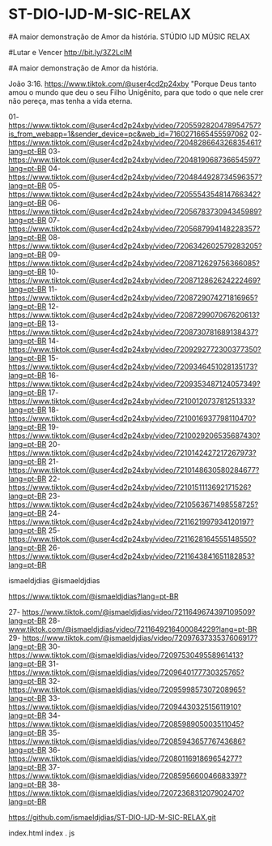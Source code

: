 # ST-DIO-IJD-M-SIC-RELAX
#A maior demonstração de Amor da história.
STÚDIO IJD MÚSIC RELAX

#Lutar e Vencer
http://bit.ly/3Z2LclM 

#A maior demonstração de Amor da história.

João 3:16. https://www.tiktok.com/@user4cd2p24xby
"Porque Deus tanto amou o mundo que deu o seu Filho Unigênito, para que todo o que nele crer não pereça, mas tenha a vida eterna.

01- https://www.tiktok.com/@user4cd2p24xby/video/7205592820478954757?is_from_webapp=1&sender_device=pc&web_id=7160271665455597062 
02- https://www.tiktok.com/@user4cd2p24xby/video/7204828664326835461?lang=pt-BR
03- https://www.tiktok.com/@user4cd2p24xby/video/7204819068736654597?lang=pt-BR
04- https://www.tiktok.com/@user4cd2p24xby/video/7204844928734596357?lang=pt-BR
05- https://www.tiktok.com/@user4cd2p24xby/video/7205554354814766342?lang=pt-BR
06- https://www.tiktok.com/@user4cd2p24xby/video/7205678373094345989?lang=pt-BR
07- https://www.tiktok.com/@user4cd2p24xby/video/7205687994148228357?lang=pt-BR
08- https://www.tiktok.com/@user4cd2p24xby/video/7206342602579283205?lang=pt-BR
09- https://www.tiktok.com/@user4cd2p24xby/video/7208712629756366085?lang=pt-BR
10- https://www.tiktok.com/@user4cd2p24xby/video/7208712862624222469?lang=pt-BR
11- https://www.tiktok.com/@user4cd2p24xby/video/7208729074271816965?lang=pt-BR
12- https://www.tiktok.com/@user4cd2p24xby/video/7208729907067620613?lang=pt-BR
13- https://www.tiktok.com/@user4cd2p24xby/video/7208730781689138437?lang=pt-BR
14- https://www.tiktok.com/@user4cd2p24xby/video/7209292772300377350?lang=pt-BR
15- https://www.tiktok.com/@user4cd2p24xby/video/7209346451028135173?lang=pt-BR
16-https://www.tiktok.com/@user4cd2p24xby/video/7209353487124057349?lang=pt-BR
17- https://www.tiktok.com/@user4cd2p24xby/video/7210012073781251333?lang=pt-BR
18- https://www.tiktok.com/@user4cd2p24xby/video/7210016937798110470?lang=pt-BR
19- https://www.tiktok.com/@user4cd2p24xby/video/7210029206535687430?lang=pt-BR
20- https://www.tiktok.com/@user4cd2p24xby/video/7210142427217267973?lang=pt-BR
21- https://www.tiktok.com/@user4cd2p24xby/video/7210148630580284677?lang=pt-BR
22- https://www.tiktok.com/@user4cd2p24xby/video/7210151113692171526?lang=pt-BR
23- https://www.tiktok.com/@user4cd2p24xby/video/7210563671498558725?lang=pt-BR
24- https://www.tiktok.com/@user4cd2p24xby/video/7211621997934120197?lang=pt-BR
25- https://www.tiktok.com/@user4cd2p24xby/video/7211628164555148550?lang=pt-BR
26- https://www.tiktok.com/@user4cd2p24xby/video/7211643841651182853?lang=pt-BR



ismaeldjdias
@ismaeldjdias

https://www.tiktok.com/@ismaeldjdias?lang=pt-BR

27- https://www.tiktok.com/@ismaeldjdias/video/7211649674397109509?lang=pt-BR
28- www.tiktok.com/@ismaeldjdias/video/7211649216400084229?lang=pt-BR
29- https://www.tiktok.com/@ismaeldjdias/video/7209763733537606917?lang=pt-BR
30- https://www.tiktok.com/@ismaeldjdias/video/7209753049558961413?lang=pt-BR
31- https://www.tiktok.com/@ismaeldjdias/video/7209640177730325765?lang=pt-BR
32- https://www.tiktok.com/@ismaeldjdias/video/7209599857307208965?lang=pt-BR
33- https://www.tiktok.com/@ismaeldjdias/video/7209443032515611910?lang=pt-BR
34- https://www.tiktok.com/@ismaeldjdias/video/7208598905003511045?lang=pt-BR
35- https://www.tiktok.com/@ismaeldjdias/video/7208594365776743686?lang=pt-BR
36- https://www.tiktok.com/@ismaeldjdias/video/7208011691869654277?lang=pt-BR
37- https://www.tiktok.com/@ismaeldjdias/video/7208595660046683397?lang=pt-BR
38- https://www.tiktok.com/@ismaeldjdias/video/7207236831207902470?lang=pt-BR


https://github.com/ismaeldjdias/ST-DIO-IJD-M-SIC-RELAX.git

index.html 
index . js




